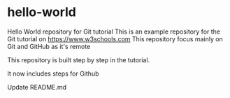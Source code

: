 # hello-world
Hello World repository for Git tutorial
This is an example repository for the Git tutorial on https://www.w3schools.com
This repository focus mainly on Git and GitHub as it's remote

This repository is built step by step in the tutorial.

It now includes steps for Github

Update README.md
